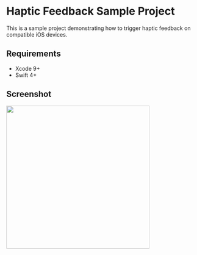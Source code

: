# Haptic Feedback Sample Project


This is a sample project demonstrating how to trigger haptic feedback on compatible iOS devices.



## Requirements

- Xcode 9+
- Swift 4+

## Screenshot

<img src="https://github.com/Lachtan1/haptic-sample-project/blob/master/Simulator%20Screen%20Shot%20-%20iPhone%208%20Plus%20-%202018-08-03%20at%2019.28.09.png?raw=true=350x622" width="375">
